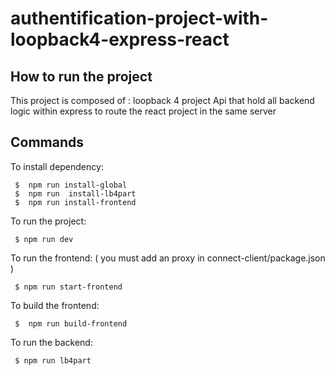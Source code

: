 # authentification-project-with-loopback4-express-react


## How to run the project

This project is composed of :
loopback 4 project Api that hold all backend logic within express to route the react project in the same server 

## Commands

To install dependency: 
````
 $  npm run install-global 
 $  npm run  install-lb4part 
 $  npm run install-frontend 
````
To run the project:
````
 $ npm run dev
````
To run the frontend: ( you must add an proxy in connect-client/package.json )
````
 $ npm run start-frontend
````
To build the frontend:
````
 $  npm run build-frontend
````
  To run the backend:
````
 $ npm run lb4part
````
